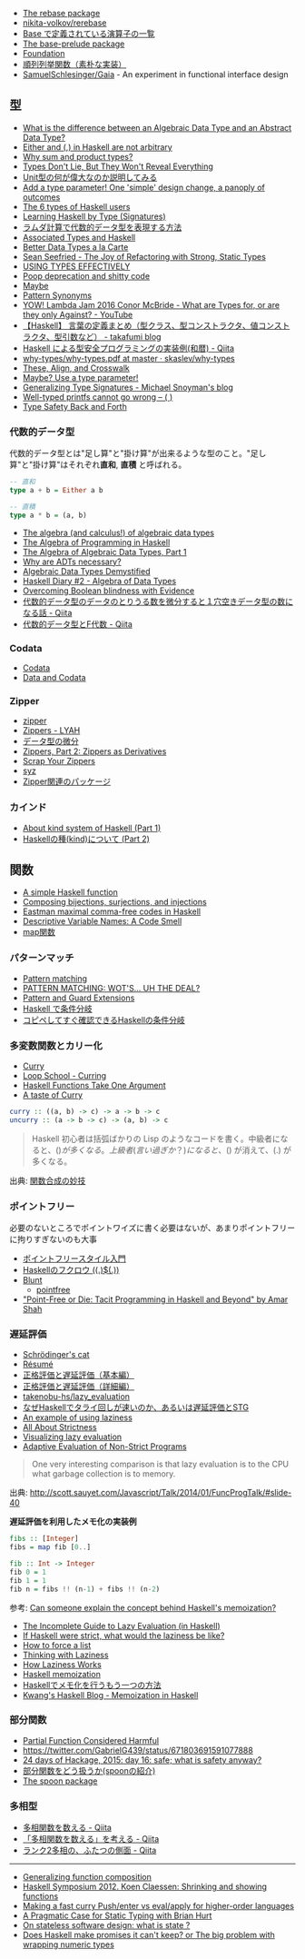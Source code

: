 * [The rebase package](http://hackage.haskell.org/package/rebase)
* [nikita-volkov/rerebase](https://github.com/nikita-volkov/rerebase)
* [Base で定義されている演算子の一覧](http://hackage.haskell.org/package/acme-operators/docs/Acme-Operators-Base.html)
* [The base-prelude package](https://hackage.haskell.org/package/base-prelude)
* [Foundation](http://tab.snarc.org/posts/haskell/2016-09-09-foundation.html)
* [順列列挙関数（素朴な実装）](http://qiita.com/nobsun/items/babd28fe81ba3b9f304f)
* [SamuelSchlesinger/Gaia](https://github.com/SamuelSchlesinger/Gaia) - An experiment in functional interface design

## 型
* [What is the difference between an Algebraic Data Type and an Abstract Data Type?](http://www.reddit.com/r/haskell/comments/38grqx/what_is_the_difference_between_an_algebraic_data/)
* [Either and (,) in Haskell are not arbitrary](http://bitemyapp.com/posts/2015-10-19-either-is-not-arbitrary.html)
* [Why sum and product types?](http://charlieharvey.org.uk/page/sum_and_product_types)
* [Types Don't Lie, But They Won't Reveal Everything](http://www.cli-nerd.com/2016/01/18/types-dont-lie-but-they-dont-reveal-everything.html)
* [Unit型の何が偉大なのか説明してみる](http://qiita.com/alucky0707/items/a677e5c9850aa765dd55)
* [Add a type parameter! One 'simple' design change, a panoply of outcomes](https://www.youtube.com/watch?v=BHjIl81HgfE)
* [The 6 types of Haskell users](http://rickdzekman.com/thoughts/the-6-types-of-haskell-users/)
* [Learning Haskell by Type (Signatures)](http://holger-peters.de/haskell-by-types.html)
* [ラムダ計算で代数的データ型を表現する方法](http://d.hatena.ne.jp/syamino/20120524/p1)
* [Associated Types and Haskell](http://amixtureofmusings.com/2016/05/19/associated-types-and-haskell/)
* [Better Data Types a la Carte](http://reasonablypolymorphic.com/blog/better-data-types-a-la-carte)
* [Sean Seefried - The Joy of Refactoring with Strong, Static Types](https://www.youtube.com/watch?v=_K6UAq4hjAs)
* [USING TYPES EFFECTIVELY](http://www.elbeno.com/presentations/using-types-effectively/presentation.html#/sec-title-slide)
* [Poop deprecation and shitty code](http://cs-syd.eu/posts/2016-08-28-poop-deprecation.html)
* [Maybe](http://qiita.com/knknkn1162/items/48427aee35bd5892c61d)
* [Pattern Synonyms](https://kseo.github.io/posts/2016-12-22-pattern-synonyms.html)
* [YOW! Lambda Jam 2016 Conor McBride - What are Types for, or are they only Against? - YouTube](https://www.youtube.com/watch?v=3U3lV5VPmOU&feature=share)
* [【Haskell】 言葉の定義まとめ（型クラス、型コンストラクタ、値コンストラクタ、型引数など） - takafumi blog](http://takafumi-s.hatenablog.com/entry/2015/09/25/123335)
* [Haskell による型安全プログラミングの実装例(和暦) - Qiita](http://qiita.com/algas/items/9e63f7a99303d27a6c03)
* [why-types/why-types.pdf at master · skaslev/why-types](https://github.com/skaslev/why-types/blob/master/why-types.pdf)
* [These, Align, and Crosswalk](http://teh.id.au/posts/2017/03/29/these-align-crosswalk/index.html)
* [Maybe? Use a type parameter!](http://www.parsonsmatt.org/2017/04/08/maybe_use_a_type_parameter.html)
* [Generalizing Type Signatures - Michael Snoyman's blog](http://www.snoyman.com/blog/2017/04/generalizing-type-signatures)
* [Well-typed printfs cannot go wrong – ( )](http://kcsongor.github.io/purescript-safe-printf/)
* [Type Safety Back and Forth](http://www.parsonsmatt.org/2017/10/11/type_safety_back_and_forth.html)

### 代数的データ型
代数的データ型とは"足し算"と"掛け算"が出来るような型のこと。"足し算"と"掛け算"はそれぞれ**直和**, **直積** と呼ばれる。

```hs
-- 直和
type a + b = Either a b

-- 直積
type a * b = (a, b)
```

* [The algebra (and calculus!) of algebraic data types](https://codewords.recurse.com/issues/three/algebra-and-calculus-of-algebraic-data-types)
* [The Algebra of Programming in Haskell](http://www.cs.ox.ac.uk/research/pdt/ap/dgp/workshop2004/oliveira.pdf)
* [The Algebra of Algebraic Data Types, Part 1](http://chris-taylor.github.io/blog/2013/02/10/the-algebra-of-algebraic-data-types/)
* [Why are ADTs necessary?](http://www.reddit.com/r/haskell/comments/2z1n16/why_are_adts_necessary/)
* [Algebraic Data Types Demystified](http://blog.haskellformac.com/blog/algebraic-data-types-demystified)
* [Haskell Diary #2 - Algebra of Data Types](http://akashagrawal.me/haskell-diary-2-algebraic-data-types/)
* [Overcoming Boolean blindness with Evidence](http://cs-syd.eu/posts/2016-07-24-overcoming-boolean-blindness-evidence.html)
* [代数的データ型のデータのとりうる数を微分すると１穴空きデータ型の数になる話 - Qiita](http://qiita.com/mittyantest/items/f8783834e6bb48baf2c8)
* [代数的データ型とF代数 - Qiita](http://qiita.com/karrym/items/62c46a2c7640912a1a28)

### Codata
* [Codata](http://types2004.lri.fr/SLIDES/altenkirch.pdf)
* [Data and Codata](http://blog.sigfpe.com/2007/07/data-and-codata.html)

### Zipper
* [zipper](https://hackage.haskell.org/package/zipper)
* [Zippers - LYAH](http://learnyouahaskell.com/zippers)
* [データ型の微分](http://ja.wikibooks.org/wiki/Haskell/Zippers#.E3.83.87.E3.83.BC.E3.82.BF.E5.9E.8B.E3.81.AE.E5.BE.AE.E5.88.86)
* [Zippers, Part 2: Zippers as Derivatives](https://pavpanchekha.com/blog/zippers/derivative.html)
* [Scrap Your Zippers](http://michaeldadams.org/papers/scrap_your_zippers/ScrapYourZippers-2010.pdf)
* [syz](https://hackage.haskell.org/package/syz)
* [Zipper関連のパッケージ](http://d.hatena.ne.jp/debug-ito/20161016/1476587232)

### カインド
* [About kind system of Haskell (Part 1)](https://haskell.jp/blog/posts/2017/10-about-kind-system-part1.html)
* [Haskellの種(kind)について (Part 2)](https://haskell.jp/blog/posts/2017/13-about-kind-system-part2.html)

## 関数
* [A simple Haskell function](http://neilmitchell.blogspot.jp/2016/01/a-simple-haskell-function.html)
* [Composing bijections, surjections, and injections](https://gist.github.com/rampion/f20ffd6386269e6f7e41fae15d208e12)
* [Eastman maximal comma-free codes in Haskell](https://byorgey.wordpress.com/2016/07/07/eastman-maximal-comma-free-codes-in-haskell/)
* [Descriptive Variable Names: A Code Smell](http://degoes.net/articles/insufficiently-polymorphic)
* [map関数](http://qiita.com/knknkn1162/items/92de8dd250ff94cd86f1)

### パターンマッチ
* [Pattern matching](http://mbps.hatenablog.com/entry/2014/10/04/010000)
* [PATTERN MATCHING: WOT'S... UH THE DEAL?](http://www.stackbuilders.com/news/pattern-matching-wot-s-uh-the-deal)
* [Pattern and Guard Extensions](https://www.fpcomplete.com/school/to-infinity-and-beyond/pick-of-the-week/guide-to-ghc-extensions/pattern-and-guard-extensions)
* [Haskell で条件分岐](http://qiita.com/rooooomania/items/1623e5b981a30fbc8427)
* [コピペしてすぐ確認できるHaskellの条件分岐](http://qiita.com/nejimakidori/items/f6aedce6308ce5e32914)

### 多変数関数とカリー化
* [Curry](https://ro-che.info/ccc/10)
* [Loop School - Curring](http://school.looprecur.com/?video=122330958)
* [Haskell Functions Take One Argument](http://tonymorris.github.io/blog/posts/haskell-functions-take-one-argument/)
* [A taste of Curry](https://jeltsch.wordpress.com/2013/04/27/a-taste-of-curry/)

```haskell
curry :: ((a, b) -> c) -> a -> b -> c
uncurry :: (a -> b -> c) -> (a, b) -> c
```

> Haskell 初心者は括弧ばかりの Lisp のようなコードを書く。中級者になると、($) が多くなる。上級者(言い過ぎか？)になると、($) が消えて、(.) が多くなる。

出典: [関数合成の妙技](http://d.hatena.ne.jp/kazu-yamamoto/20100702/1278036842)

### ポイントフリー
必要のないところでポイントワイズに書く必要はないが、あまりポイントフリーに拘りすぎないのも大事

* [ポイントフリースタイル入門](http://d.hatena.ne.jp/melpon/20111031/1320024473)
* [Haskellのフクロウ ((.)$(.))](http://uid0130.blogspot.jp/2014/11/haskell_17.html)
* [Blunt](https://blunt.herokuapp.com/)
  * [pointfree](https://hackage.haskell.org/package/pointfree)
* ["Point-Free or Die: Tacit Programming in Haskell and Beyond" by Amar Shah](https://www.youtube.com/watch?v=seVSlKazsNk)

### 遅延評価
* [Schrödinger's cat](https://ro-che.info/ccc/4)
* [Résumé](https://ro-che.info/ccc/11)
* [正格評価と遅延評価（基本編）](http://qiita.com/ruicc/items/07143c9e78c697227706)
* [正格評価と遅延評価（詳細編）](http://qiita.com/ruicc/items/31a269f93404268d80d7)
* [takenobu-hs/lazy_evaluation](https://github.com/takenobu-hs/lazy_evaluation)
* [なぜHaskellでタライ回しが速いのか、あるいは遅延評価とSTG](http://qiita.com/ruicc/items/b8b3c61a12baa1af3c69)
* [An example of using laziness](http://noughtmare.gitlab.io/posts/2017-08-30-an-example-of-using-laziness.html)
* [All About Strictness](https://www.fpcomplete.com/blog/2017/09/all-about-strictness)
* [Visualizing lazy evaluation](http://www.well-typed.com/blog/2017/09/visualize-cbn/)
* [Adaptive Evaluation of Non-Strict Programs](https://www.microsoft.com/en-us/research/wp-content/uploads/2016/07/ennals-thesis.pdf)

> One very interesting comparison is that lazy evaluation is to the CPU what garbage collection is to memory.

出典: <http://scott.sauyet.com/Javascript/Talk/2014/01/FuncProgTalk/#slide-40>

**遅延評価を利用したメモ化の実装例**

```haskell
fibs :: [Integer]
fibs = map fib [0..]

fib :: Int -> Integer
fib 0 = 1
fib 1 = 1
fib n = fibs !! (n-1) + fibs !! (n-2)
```

参考: [Can someone explain the concept behind Haskell's memoization?](http://programmers.stackexchange.com/questions/220746/can-someone-explain-the-concept-behind-haskells-memoization)

* [The Incomplete Guide to Lazy Evaluation (in Haskell)](https://hackhands.com/guide-lazy-evaluation-haskell/)
* [If Haskell were strict, what would the laziness be like?](http://nikita-volkov.github.io/if-haskell-were-strict/)
* [How to force a list](https://ro-che.info/articles/2015-05-28-force-list)
* [Thinking with Laziness](http://begriffs.com/posts/2015-06-17-thinking-with-laziness.html)
* [How Laziness Works](http://two-wrongs.com/how-laziness-works)
* [Haskell memoization](http://lukahorvat.github.io/programming/2014/11/18/haskell-memoization/)
* [Haskellでメモ化を行うもう一つの方法](http://d.hatena.ne.jp/tanakh/20100411)
* [Kwang's Haskell Blog - Memoization in Haskell](https://kseo.github.io//posts/2017-01-14-memoization-in-hasekll.html)

### 部分関数
* [Partial Function Considered Harmful](http://tanakh.jp/posts/2011-12-25-partial-function-considered-harmful.html)
* <https://twitter.com/GabrielG439/status/671803691591077888>
* [24 days of Hackage, 2015: day 16: safe; what is safety anyway?](http://conscientiousprogrammer.com/blog/2015/12/16/24-days-of-hackage-2015-day-16-safe-what-is-safety-anyway/)
* [部分関数をどう扱うか(spoonの紹介)](http://qiita.com/techno-tanoC/items/1b725713cd01bdf83b40)
* [The spoon package](https://hackage.haskell.org/package/spoon)

### 多相型
* [多相関数を数える - Qiita](http://qiita.com/nobsun/items/5662968f1c381695e7ff)
* [「多相関数を数える」を考える - Qiita](http://qiita.com/cutsea110/items/3496394968cb7ac73047)
* [ランク2多相の、ふたつの側面 - Qiita](http://qiita.com/YoshikuniJujo/items/c28d8fa11e33ed677e83)

---

* [Generalizing function composition](http://jaspervdj.be/posts/2014-10-17-generalizing-function-composition.html)
* [Haskell Symposium 2012. Koen Claessen: Shrinking and showing functions](https://www.youtube.com/watch?v=CH8UQJiv9Q4)
* [Making a fast curry Push/enter vs eval/apply for higher-order languages](http://citeseerx.ist.psu.edu/viewdoc/download?doi=10.1.1.134.9317&rep=rep1&type=pdf)
* [A Pragmatic Case for Static Typing with Brian Hurt](https://vimeo.com/72870631)
* [On stateless software design: what is state ?](http://www.leonmergen.com/code/2015/12/04/on-stateless-software-design-what-is-state.html)
* [Does Haskell make promises it can't keep? or The big problem with wrapping numeric types](https://gist.github.com/tdoris/de36d2306edc5d6e9e7d#file-promises-md)
